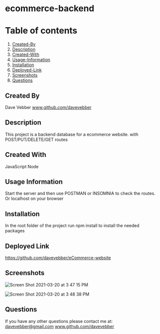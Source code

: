 
# ecommerce-backend

# Table of contents
1. [Created-By](#created-by)
3. [Description](#description)
4. [Created-With](#created-with)
5. [Usage-Information](#usage)
7. [Installation](#install)
8. [Deployed-Link](#deployed-link)
9. [Screenshots](#screenshots)
10. [Questions](#questions)

## Created By <a name="created-by"></a>
Dave Vebber
www.github.com/davevebber

## Description <a name="description"></a>
This project is a backend database for a ecommerce website. with POST/PUT/DELETE/GET routes

## Created With <a name="created-with"></a>
JavaScript
Node

## Usage Information <a name="usage"></a>
Start the server and then use POSTMAN or INSOMNIA to check the routes. Or localhost on your browser

## Installation <a name="install"></a>
In the root folder of the project run npm install to install the needed packages

## Deployed Link <a name="deployed-link"></a>
https://github.com/davevebber/eCommerce-website

## Screenshots <a name="screenshots"></a>
![Screen Shot 2021-03-20 at 3 47 15 PM](https://user-images.githubusercontent.com/75150876/111887660-cac46b00-8993-11eb-9800-1cdd7176d62c.png)

![Screen Shot 2021-03-20 at 3 48 38 PM](https://user-images.githubusercontent.com/75150876/111887694-ff382700-8993-11eb-8a66-5fa6813f835d.png)

## Questions <a name="questions"></a>
If you have any other questions please contact me at:
davevebber@gmail.com
www.github.com/davevebber
